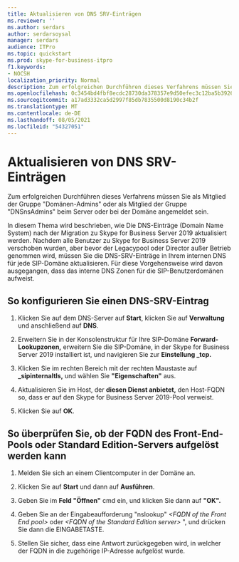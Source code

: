```yaml
---
title: Aktualisieren von DNS SRV-Einträgen
ms.reviewer: ''
ms.author: serdars
author: serdarsoysal
manager: serdars
audience: ITPro
ms.topic: quickstart
ms.prod: skype-for-business-itpro
f1.keywords:
- NOCSH
localization_priority: Normal
description: Zum erfolgreichen Durchführen dieses Verfahrens müssen Sie als Mitglied der Gruppe "Domänen-Admins" oder als Mitglied der Gruppe "DNSnsAdmins" beim Server oder bei der Domäne angemeldet sein.
ms.openlocfilehash: 0c3454bd4fbf8ecdc28730da378357e9d50efec3c12ba5b3926abb61010979ab
ms.sourcegitcommit: a17ad3332ca5d2997f85db7835500d8190c34b2f
ms.translationtype: MT
ms.contentlocale: de-DE
ms.lasthandoff: 08/05/2021
ms.locfileid: "54327051"
---
```

# <a name="update-dns-srv-records"></a>Aktualisieren von DNS SRV-Einträgen

Zum erfolgreichen Durchführen dieses Verfahrens müssen Sie als Mitglied der Gruppe "Domänen-Admins" oder als Mitglied der Gruppe "DNSnsAdmins" beim Server oder bei der Domäne angemeldet sein.
  
In diesem Thema wird beschrieben, wie Die DNS-Einträge (Domain Name System) nach der Migration zu Skype for Business Server 2019 aktualisiert werden. Nachdem alle Benutzer zu Skype for Business Server 2019 verschoben wurden, aber bevor der Legacypool oder Director außer Betrieb genommen wird, müssen Sie die DNS-SRV-Einträge in Ihrem internen DNS für jede SIP-Domäne aktualisieren. Für diese Vorgehensweise wird davon ausgegangen, dass das interne DNS Zonen für die SIP-Benutzerdomänen aufweist.
  
## <a name="to-configure-a-dns-srv-record"></a>So konfigurieren Sie einen DNS-SRV-Eintrag

1. Klicken Sie auf dem DNS-Server auf **Start**, klicken Sie auf **Verwaltung** und anschließend auf **DNS**.
    
2. Erweitern Sie in der Konsolenstruktur für Ihre SIP-Domäne **Forward-Lookupzonen,** erweitern Sie die SIP-Domäne, in der Skype for Business Server 2019 installiert ist, und navigieren Sie zur **Einstellung _tcp.** 
    
3. Klicken Sie im rechten Bereich mit der rechten Maustaste auf **_sipinternaltls,** und wählen Sie **"Eigenschaften"** aus.
    
4. Aktualisieren Sie im Host, der **diesen Dienst anbietet,** den Host-FQDN so, dass er auf den Skype for Business Server 2019-Pool verweist.
    
5. Klicken Sie auf **OK**.
    
## <a name="to-verify-that-the-fqdn-of-the-front-end-pool-or-standard-edition-server-can-be-resolved"></a>So überprüfen Sie, ob der FQDN des Front-End-Pools oder Standard Edition-Servers aufgelöst werden kann

1. Melden Sie sich an einem Clientcomputer in der Domäne an.
    
2. Klicken Sie auf **Start** und dann auf **Ausführen**.
    
3. Geben Sie im **Feld "Öffnen"** cmd ein, und klicken Sie dann auf **"OK".**
    
4. Geben Sie an der Eingabeaufforderung "nslookup" _\<FQDN of the Front End pool\>_ oder  _\<FQDN of the Standard Edition server\>_ ", und drücken Sie dann die EINGABETASTE.
    
5. Stellen Sie sicher, dass eine Antwort zurückgegeben wird, in welcher der FQDN in die zugehörige IP-Adresse aufgelöst wurde.
    

